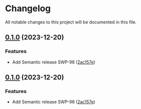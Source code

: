 # Changelog

All notable changes to this project will be documented in this file.

## [0.1.0](https://github.com/noetl/noetl/compare/v0.0.1...v0.1.0) (2023-12-20)


### Features

* Add Semantic release SWP-98 ([2ac157e](https://github.com/noetl/noetl/commit/2ac157eb76ba43c974c604c235edf3e6caa7f931))

## [0.1.0](https://github.com/noetl/noetl/compare/v0.0.1...v0.1.0) (2023-12-20)


### Features

* Add Semantic release SWP-98 ([2ac157e](https://github.com/noetl/noetl/commit/2ac157eb76ba43c974c604c235edf3e6caa7f931))
